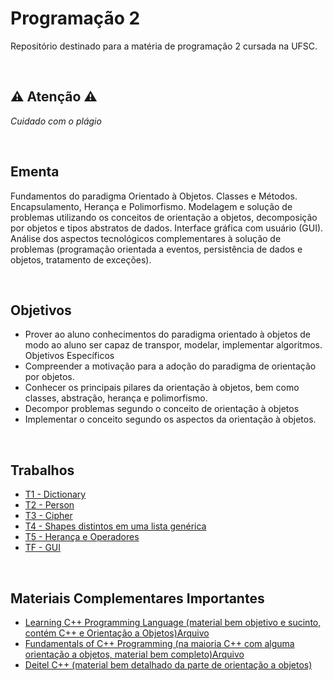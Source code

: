 # Programação 2

Repositório destinado para a matéria de programação 2 cursada na UFSC.

<br>

## ⚠️ Atenção ⚠️
*Cuidado com o plágio*

<br>

## Ementa

Fundamentos do paradigma Orientado à Objetos. Classes e Métodos. Encapsulamento, Herança e Polimorfismo.
Modelagem e solução de problemas utilizando os conceitos de orientação a objetos, decomposição por objetos e
tipos abstratos de dados. Interface gráfica com usuário (GUI). Análise dos aspectos tecnológicos complementares
à solução de problemas (programação orientada a eventos, persistência de dados e objetos, tratamento de
exceções).

<br>

## Objetivos

- Prover ao aluno conhecimentos do paradigma orientado à objetos de modo ao aluno ser capaz de
transpor, modelar, implementar algoritmos.
Objetivos Específicos
- Compreender a motivação para a adoção do paradigma de orientação por objetos.
- Conhecer os principais pilares da orientação à objetos, bem como classes, abstração, herança e
polimorfismo.
- Decompor problemas segundo o conceito de orientação à objetos
- Implementar o conceito segundo os aspectos da orientação à objetos.

<br>

## Trabalhos

- [T1 - Dictionary](LINK)
- [T2 - Person](LINK)
- [T3 - Cipher](LINK)
- [T4 - Shapes distintos em uma lista genérica](LINK)
- [T5 - Herança e Operadores](LINK)
- [TF - GUI](LINK)

<br>

## Materiais Complementares Importantes

- [Learning C++ Programming Language (material bem objetivo e sucinto, contém C++ e Orientação a Objetos)Arquivo](LINK)
- [Fundamentals of C++ Programming (na maioria C++ com alguma orientação a objetos, material bem completo)Arquivo ](LINK)
- [Deitel C++ (material bem detalhado da parte de orientação a objetos)](LINK)

<br>